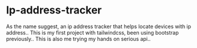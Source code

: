 # Ip-address-tracker
As the name suggest, an ip address tracker that helps locate devices with ip address..
This is my first project with tailwindcss, been using bootstrap previously..
This is also me trying my hands on serious api..
